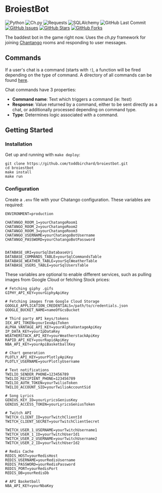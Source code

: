 # BroiestBot

![Python](https://img.shields.io/badge/python-^3.8-blue.svg?longCache=true&style=flat-square&colorA=4c566a&colorB=5e81ac&logo=Python&logoColor=white)
![Ch.py](https://img.shields.io/badge/ch.py-1.3.8-blue.svg?longCache=true&style=flat-square&colorA=4c566a&colorB=5e81ac&logo=ChatBot&logoColor=white)
![Requests](https://img.shields.io/badge/Requests-^v2.28.1-red.svg?longCache=true&style=flat-square&colorA=4c566a&colorB=5e81ac&logo=Python&logoColor=white)
![SQLAlchemy](https://img.shields.io/badge/SQLAlchemy-^1.4.45-red.svg?longCache=true&style=flat-square&logo=scala&logoColor=white&colorA=4c566a&colorB=bf616a)
![GitHub Last Commit](https://img.shields.io/github/last-commit/google/skia.svg?style=flat-square&colorA=4c566a&logo=GitHub&colorB=a3be8c)
[![GitHub Issues](https://img.shields.io/github/issues/toddbirchard/broiestbot.svg?style=flat-square&colorA=4c566a&logo=GitHub&colorB=ebcb8b)](https://github.com/toddbirchard/broiestbot/issues)
[![GitHub Stars](https://img.shields.io/github/stars/toddbirchard/broiestbot.svg?style=flat-square&colorA=4c566a&logo=GitHub&colorB=ebcb8b)](https://github.com/toddbirchard/broiestbot/stargazers)
[![GitHub Forks](https://img.shields.io/github/forks/toddbirchard/broiestbot.svg?style=flat-square&colorA=4c566a&logo=GitHub&colorB=ebcb8b)](https://github.com/toddbirchard/broiestbot/network)

The baddest bot in the game right now. Uses the *ch.py* framework for joining [Chantango](https://www.chatango.com/) rooms and responding to user messages.

## Commands

If a user's chat is a command (starts with `!`), a function will be fired depending on the type of command. A directory of all commands can be found [here](http://broiestbro.com/table/commands).

Chat commands have 3 properties:

* **Command name**: Text which triggers a command (ie: !test)
* **Response**: Value returned by a command, either to be sent directly as a chat, or additionally processed depending on command type.
* **Type**: Determines logic associated with a command.

## Getting Started

### Installation

Get up and running with `make deploy`:

```shell
git clone https://github.com/toddbirchard/broiestbot.git
cd broiestbot
make install
make run
```

### Configuration

Create a `.env` file with your Chatango configuration. These variables are required:

```env
ENVIRONMENT=production

CHATANGO_ROOM_1=yourChatangoRoom1
CHATANGO_ROOM_2=yourChatangoRoom2
CHATANGO_ROOM_3=yourChatangoRoom3
CHATANGO_USERNAME=yourChatangoBotUsername
CHATANGO_PASSWORD=yourChatangoBotPassword


DATABASE_URI=yourSqlDatabaseUri
DATABASE_COMMANDS_TABLE=yourSqlCommandsTable
DATABASE_WEATHER_TABLE=yourSqlWeatherTable
DATABASE_USERS_TABLE=yourSqlUsersTable
```

These variables are optional to enable different services, such as pulling images from Google Cloud or fetching Stock prices:

```env
# Fetching giphy .gifs
GIPHY_API_KEY=yourGiphyApiKey

# Fetching images from Google Cloud Storage
GOOGLE_APPLICATION_CREDENTIALS=/path/to/credentials.json
GOOGLE_BUCKET_NAME=nameOfGcsBucket

# Third party API keys/tokens
IEX_API_TOKEN=yourIexApiToken
ALPHA_VANTAGE_API_KEY=yourAlphaVantageApiKey
IP_DATA_KEY=yourIpDataKey
WEATHERSTACK_API_KEY=yourWeatherstackApiKey
RAPID_API_KEY=yourRapidApiKey
NBA_API_KEY=yourApiBasketballKey

# Chart generation
PLOTLY_API_KEY=yourPlotlyApiKey
PLOTLY_USERNAME=yourPlotlyUsername

# Text notifications
TWILIO_SENDER_PHONE=123456789
TWILIO_RECIPIENT_PHONE=123456789
TWILIO_AUTH_TOKEN=yourTwilioToken
TWILIO_ACCOUNT_SID=yourTwilioAccountSid

# Song Lyrics
GENIUS_KEY_ID=yourLyricsGeniusKey
GENIUS_ACCESS_TOKEN=yourLyricsGeniusToken

# Twitch API
TWITCH_CLIENT_ID=yourTwitchClientId
TWITCH_CLIENT_SECRET=yourTwitchClientSecret

TWITCH_USER_1_USERNAME=yourTwitchUsername1
TWITCH_USER_1_ID=yourTwitchUserId1
TWITCH_USER_2_USERNAME=yourTwitchUsername2
TWITCH_USER_2_ID=yourTwitchUserId2

# Redis Cache
REDIS_HOST=yourRedisHost
REDIS_USERNAME=yourRedisUsername
REDIS_PASSWORD=yourRedisPassword
REDIS_PORT=yourRedisPort
REDIS_DB=yourRedisDb

# API Basketball
NBA_API_KEY=yourNbaKey
```
